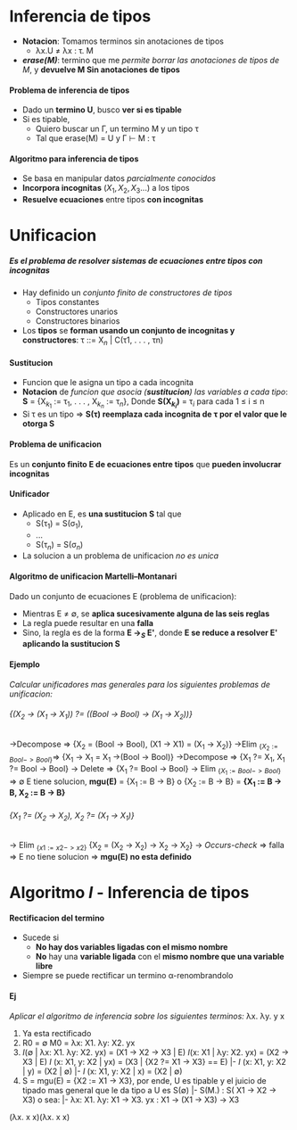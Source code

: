 
# Inferencia de tipos
- **Notacion**: Tomamos terminos sin anotaciones de tipos
	- λx.U $\neq$ λx : τ. M
- ***erase(M)***: termino que me _permite borrar las anotaciones de tipos de M_, y **devuelve M Sin anotaciones de tipos**
#### Problema de inferencia de tipos
- Dado un **termino U**, busco **ver si es tipable**
- Si es tipable,
	- Quiero buscar un Γ, un termino M y un tipo τ
	- Tal que erase(M) = U y Γ ⊢ M : τ
#### Algoritmo para inferencia de tipos
- Se basa en manipular datos _parcialmente conocidos_
- **Incorpora incognitas** ($X_1, X_2, X_3...$) a los tipos
- **Resuelve ecuaciones** entre tipos **con incognitas**
# Unificacion
##### Es el problema de resolver sistemas de ecuaciones entre tipos con incognitas
- Hay definido un _conjunto finito de constructores de tipos_
	- Tipos constantes
	- Constructores unarios
	- Constructores binarios
- Los **tipos** se **forman usando un conjunto de incognitas y constructores**: τ ::= X$_n$ | C(τ1, . . . , τn)
#### Sustitucion
- Funcion que le asigna un tipo a cada incognita
- **Notacion** de _funcion que asocia (**sustitucion**) las variables a cada tipo_:
  **S** = {X$_{k_1}$ := τ$_1$, . . . , X$_{k_n}$ := τ$_n$}, Donde **S(X$_{k_i}$)** = τ$_i$ para cada 
  1 $\leq$ i $\leq$ n
- Si τ es un tipo => **S(τ) reemplaza cada incognita de τ por el valor que le otorga S**
#### Problema de unificacion
Es un **conjunto finito E de ecuaciones entre tipos** que **pueden involucrar incognitas**
#### Unificador
- Aplicado en E, es **una sustitucion S** tal que
	- S(τ$_1$) = S(σ$_1$), 
	- ... 
	- S(τ$_n$) = S(σ$_n$)
- La solucion a un problema de unificacion _no es unica_
#### Algoritmo de unificacion Martelli–Montanari
Dado un conjunto de ecuaciones E (problema de unificacion):
- Mientras  E $\neq$ ∅, se **aplica sucesivamente alguna de las seis reglas**
- La regla puede resultar en una **falla**
- Sino, la regla es de la forma **E →$_S$ E'**, donde **E se reduce a resolver E' aplicando la sustitucion S** 
#### Ejemplo
_Calcular unificadores mas generales para los siguientes problemas de unificacion:_

###### {(X$_2$ → (X$_1$ → X$_1$)) ?= ((Bool → Bool) → (X$_1$ → X$_2$))}
->Decompose => {X$_2$ = (Bool → Bool), (X1 → X1) = (X$_1$ → X$_2$)}
->Elim $_{\{X_2 := Bool -> Bool\}}$=> {X$_1$ -> X$_1$ = X$_1$ ->(Bool -> Bool)}
->Decompose => {X$_1$ ?= X$_1$, X$_1$ ?= Bool -> Bool}
-> Delete => {X$_1$ ?= Bool -> Bool}
-> Elim $_{\{X_1 := Bool -> Bool\}}$ => ∅
E tiene solucion, **mgu(E)** = {X$_1$ := B -> B} o {X$_2$ := B -> B}
= **{X$_1$ := B -> B, X$_2$ := B -> B}** 

###### {X$_1$ ?= (X$_2$ → X$_2$), X$_2$ ?= (X$_1$ → X$_1$)}
-> Elim $_{\{x1 := x2 -> x2\}}$ {X$_2$ = (X$_2$ -> X$_2$) -> X$_2$ -> X$_2$}
-> _Occurs-check_ => falla => E no tiene solucion => **mgu(E) no esta definido**

# Algoritmo $I$ - Inferencia de tipos
#### Rectificacion del termino
- Sucede si 
	- **No hay dos variables ligadas con el mismo nombre**
	- **No** hay una **variable ligada** con el **mismo nombre que una variable libre**
- Siempre se puede rectificar un termino α-renombrandolo
#### Ej
_Aplicar el algoritmo de inferencia sobre los siguientes terminos:_
λx. λy. y x
1) Ya esta rectificado
2) R0 = ∅
   M0 = λx: X1. λy: X2. yx
3) $I$(∅ | λx: X1. λy: X2. yx) = (X1 -> X2 -> X3 | E)
   $I$(x: X1 | λy: X2. yx) = (X2 -> X3 | E)
   $I$ (x: X1, y: X2 | yx) = (X3 | {X2 ?= X1 -> X3} == E)
   |- $I$ (x: X1, y: X2 | y) = (X2 | ∅)
   |- $I$ (x: X1, y: X2 | x) = (X2 | ∅)
4) S = mgu(E) = {X2 := X1 -> X3}, por ende, U es tipable
   y el juicio de tipado mas general que le da tipo a U es S(∅) |- S(M.) : S( X1 -> X2 -> X3) o sea: |- λx: X1. 
   λy: X1 -> X3. yx : X1 -> (X1 -> X3) -> X3

(λx. x x)(λx. x x)
